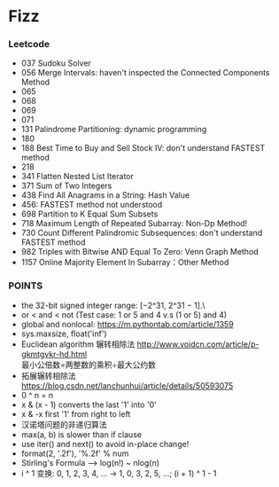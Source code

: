 # Fizz
### Leetcode
* 037 Sudoku Solver
* 056 Merge Intervals: haven't inspected the Connected Components Method 
* 065 
* 068
* 069
* 071
* 131 Palindrome Partitioning: dynamic programming
* 180
* 188 Best Time to Buy and Sell Stock IV: don't understand FASTEST method
* 218
* 341 Flatten Nested List Iterator
* 371 Sum of Two Integers
* 438 Find All Anagrams in a String: Hash Value
* 456: FASTEST method not understood
* 698 Partition to K Equal Sum Subsets
* 718 Maximum Length of Repeated Subarray: Non-Dp Method!
* 730 Count Different Palindromic Subsequences: don't understand FASTEST method
* 982 Triples with Bitwise AND Equal To Zero: Venn Graph Method
* 1157 Online Majority Element In Subarray：Other Method


### POINTS
* the 32-bit signed integer range: [−2^31,  2^31 − 1].\
* or < and < not  (Test case: 1 or 5 and 4  v.s (1 or 5) and 4)
* global and nonlocal: https://m.pythontab.com/article/1359
* sys.maxsize, float('inf')
* Euclidean algorithm 辗转相除法 http://www.voidcn.com/article/p-gkmtgvkr-hd.html  
  最小公倍数=两整数的乘积÷最大公约数
* 拓展辗转相除法 https://blog.csdn.net/lanchunhui/article/details/50593075
* 0 ^ n = n
* x & (x - 1) converts the last '1' into '0'
* x & -x first '1' from right to left
* 汉诺塔问题的非递归算法
* max(a, b) is slower than if clause
* use iter() and next() to avoid in-place change!
* format(2, '.2f'), '%.2f' % num
* Stirling's Formula --> log(n!) ~ nlog(n)
* i ^ 1 变换: 0, 1, 2, 3, 4, ... -> 1, 0, 3, 2, 5, ...; (i + 1) ^ 1 - 1

